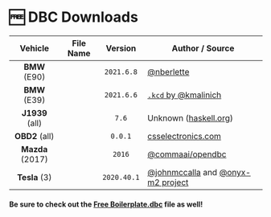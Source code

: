 # 🆓 DBC Downloads

<table><thead><tr><th align="center">Vehicle</th><th data-type="files">File Name</th><th align="center">Version</th><th>Author / Source</th></tr></thead><tbody><tr><td align="center"><strong>BMW</strong> (E90)</td><td></td><td align="center"><code>2021.6.8</code></td><td><a href="https://github.com/nberlette">@nberlette</a></td></tr><tr><td align="center"><strong>BMW</strong> (E39)</td><td></td><td align="center"><code>2021.6.6</code></td><td><a href="https://github.com/kmalinich/node-bmw-interface/blob/master/can-definitions/bmw-e39.kcd"><code>.kcd</code> by @kmalinich</a></td></tr><tr><td align="center"><strong>J1939</strong> (all)</td><td></td><td align="center"><code>7.6</code></td><td>Unknown (<a href="https://haskell.org">haskell.org</a>)</td></tr><tr><td align="center"><strong>OBD2</strong> (all)</td><td></td><td align="center"><code>0.0.1</code></td><td><a href="https://csselectronics.com">csselectronics.com</a></td></tr><tr><td align="center"> <strong>Mazda</strong> (2017)</td><td></td><td align="center"><code>2016</code></td><td><a href="https://github.com/commaai/opendbc">@commaai/opendbc</a></td></tr><tr><td align="center"><strong>Tesla</strong> (3)</td><td></td><td align="center"><code>2020.40.1</code></td><td><a href="https://github.com/johnmccalla">@johnmccalla</a> and <a href="https://github.com/onyx-m2">@onyx-m2 project</a></td></tr></tbody></table>

#### Be sure to check out the [**Free Boilerplate.dbc**](boilerplate.md) file as well!
